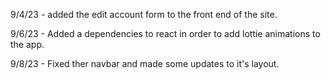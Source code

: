 9/4/23 - added the edit account form to the front end of the site.

9/6/23 - Added a dependencies to react in order to add lottie animations to the app.

9/8/23 - Fixed ther navbar and made some updates to it's layout.
